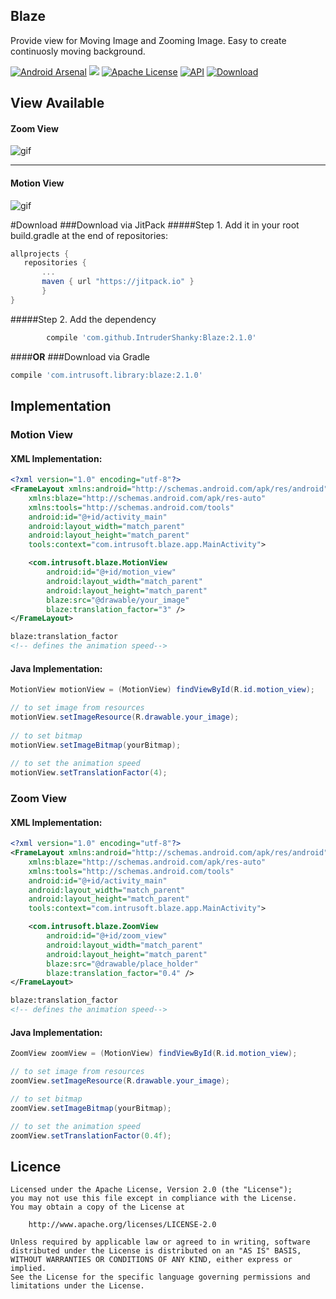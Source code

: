 Blaze
--------
Provide view for Moving Image and Zooming Image.
Easy to create continuosly moving background.

[![Android Arsenal](https://img.shields.io/badge/Android%20Arsenal-Blaze-blue.svg?style=flat)](http://android-arsenal.com/details/1/4460)
[![](https://jitpack.io/v/IntruderShanky/Blaze.svg)](https://jitpack.io/#IntruderShanky/Blaze)
[![Apache License](https://img.shields.io/badge/License-Apache%202-blue.svg)](https://www.apache.org/licenses/LICENSE-2.0.html)
[![API](https://img.shields.io/badge/API-9%2B-orange.svg?style=flat)](https://android-arsenal.com/api?level=9)
[ ![Download](https://api.bintray.com/packages/intrudershanky/maven/Blaze/images/download.svg) ](https://bintray.com/intrudershanky/maven/Blaze/_latestVersion)

View Available
--------
#### Zoom View

![gif](Screenshots/zoom_view.gif)

-------

#### Motion View
![gif](Screenshots/motion_view.gif)


 #Download
 ###Download via JitPack
 #####Step 1. Add it in your root build.gradle at the end of repositories:
 ```groovy
 allprojects {
    repositories {
        ...
        maven { url "https://jitpack.io" }
        }
 }
 ```
 
#####Step 2. Add the dependency
```groovy
        compile 'com.github.IntruderShanky:Blaze:2.1.0'
```

####**OR**
###Download via Gradle
```groovy
compile 'com.intrusoft.library:blaze:2.1.0'
```

Implementation
-----------
### Motion View

#### XML Implementation:
```xml
<?xml version="1.0" encoding="utf-8"?>
<FrameLayout xmlns:android="http://schemas.android.com/apk/res/android"
    xmlns:blaze="http://schemas.android.com/apk/res-auto"
    xmlns:tools="http://schemas.android.com/tools"
    android:id="@+id/activity_main"
    android:layout_width="match_parent"
    android:layout_height="match_parent"
    tools:context="com.intrusoft.blaze.app.MainActivity">

    <com.intrusoft.blaze.MotionView
        android:id="@+id/motion_view"
        android:layout_width="match_parent"
        android:layout_height="match_parent"
        blaze:src="@drawable/your_image"
        blaze:translation_factor="3" />
</FrameLayout>
```
```xml
blaze:translation_factor 
<!-- defines the animation speed-->
```

#### Java Implementation:
```java
MotionView motionView = (MotionView) findViewById(R.id.motion_view);

// to set image from resources        
motionView.setImageResource(R.drawable.your_image);
                
// to set bitmap
motionView.setImageBitmap(yourBitmap);
        
// to set the animation speed
motionView.setTranslationFactor(4);    
```

### Zoom View

#### XML Implementation:
```xml
<?xml version="1.0" encoding="utf-8"?>
<FrameLayout xmlns:android="http://schemas.android.com/apk/res/android"
    xmlns:blaze="http://schemas.android.com/apk/res-auto"
    xmlns:tools="http://schemas.android.com/tools"
    android:id="@+id/activity_main"
    android:layout_width="match_parent"
    android:layout_height="match_parent"
    tools:context="com.intrusoft.blaze.app.MainActivity">

    <com.intrusoft.blaze.ZoomView
        android:id="@+id/zoom_view"
        android:layout_width="match_parent"
        android:layout_height="match_parent"
        blaze:src="@drawable/place_holder"
        blaze:translation_factor="0.4" />
</FrameLayout>
```

```xml
blaze:translation_factor 
<!-- defines the animation speed-->
```

#### Java Implementation:
```java
ZoomView zoomView = (MotionView) findViewById(R.id.motion_view);

// to set image from resources
zoomView.setImageResource(R.drawable.your_image);

// to set bitmap
zoomView.setImageBitmap(yourBitmap);

// to set the animation speed
zoomView.setTranslationFactor(0.4f);
```

Licence
--------

```
Licensed under the Apache License, Version 2.0 (the "License");
you may not use this file except in compliance with the License.
You may obtain a copy of the License at

    http://www.apache.org/licenses/LICENSE-2.0

Unless required by applicable law or agreed to in writing, software
distributed under the License is distributed on an "AS IS" BASIS,
WITHOUT WARRANTIES OR CONDITIONS OF ANY KIND, either express or implied.
See the License for the specific language governing permissions and
limitations under the License.
```

